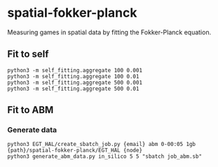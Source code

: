 # spatial-fokker-planck
Measuring games in spatial data by fitting the Fokker-Planck equation.

## Fit to self
```
python3 -m self_fitting.aggregate 100 0.001
python3 -m self_fitting.aggregate 100 0.01
python3 -m self_fitting.aggregate 500 0.001
python3 -m self_fitting.aggregate 500 0.01
```

## Fit to ABM

### Generate data
```
python3 EGT_HAL/create_sbatch_job.py {email} abm 0-00:05 1gb {path}/spatial-fokker-planck/EGT_HAL {node}
python3 generate_abm_data.py in_silico 5 5 "sbatch job_abm.sb"
```
